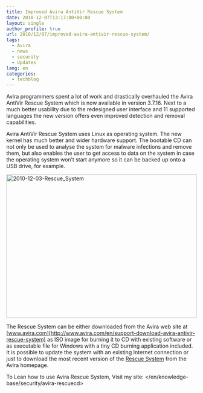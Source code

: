 ```yaml
---
title: Improved Avira AntiVir Rescue System
date: 2010-12-07T13:17:00+00:00
layout: single
author_profile: true
url: 2010/12/07/improved-avira-antivir-rescue-system/
tags:
  - Avira
  - news
  - security
  - Updates
lang: en
categories: 
  - techblog
---
```

Avira programmers spent a lot of work and drastically overhauled the Avira AntiVir Rescue System which is now available in version 3.7.16. Next to a much better usability due to the redesigned user interface and 11 supported languages the new version offers even improved detection and removal capabilities.

Avira AntiVir Rescue System uses Linux as operating system. The new kernel has much better and wider hardware support. The bootable CD can not only be used to analyse the system for malware infections and remove them, but also enables the user to get access to data on the system in case the operating system won’t start anymore so it can be backed up onto a USB drive, for example.

[<img title="2010-12-03-Rescue_System" border="0" alt="2010-12-03-Rescue_System" src="http://lh4.ggpht.com/_vaUVXcmC3OI/TP4s083OxjI/AAAAAAAADZs/bWODK9SoSZ0/2010-12-03-Rescue_System_thumb%5B1%5D.png?imgmax=800" width="504" height="380" />](http://lh3.ggpht.com/_vaUVXcmC3OI/TP4swA7AEUI/AAAAAAAADZo/72c2Jiu7qFs/s1600-h/2010-12-03-Rescue_System%5B3%5D.png)

The Rescue System can be either downloaded from the Avira web site at [www.avira.com](http://www.avira.com/en/support-download-avira-antivir-rescue-system) as ISO image for burning it to CD with existing software or as executable file for Windows with a tiny CD burning application included. It is possible to update the system with an existing Internet connection or just to download the most recent version of the [Rescue System](http://www.avira.com/en/support-download-avira-antivir-rescue-system) from the Avira homepage.

To Lean how to use Avira Rescue System, Visit my site: </en/knowledge-base/security/avira-rescuecd>